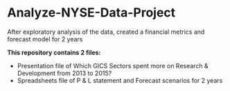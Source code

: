 # Analyze-NYSE-Data-Project

After exploratory analysis of the data, created a financial metrics and forecast model for 2 years

<b> This repository contains 2 files: </b>

<ul>
  <li> Presentation file of Which GICS Sectors spent more on Research & Development from 2013 to 2015? </li>
  <li> Spreadsheets file of P & L statement and Forecast scenarios for 2 years </li>

